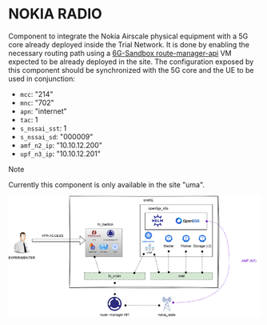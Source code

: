 # NOKIA RADIO

Component to integrate the Nokia Airscale physical equipment with a 5G core already deployed inside the Trial Network.
It is done by enabling the necessary routing path using a [6G-Sandbox route-manager-api](https://marketplace.mobilesandbox.cloud:9443/appliance/service_routemanager) VM expected to be already deployed in the site.
The configuration exposed by this component should be synchronized with the 5G core and the UE to be used in conjunction:
- `mcc`: "214" 
- `mnc`: "702"
- `apn`: "internet"
- `tac`: 1
- `s_nssai_sst`: 1
- `s_nssai_sd`: "000009"
- `amf_n2_ip`: "10.10.12.200"
- `upf_n3_ip`: "10.10.12.201"

> [!NOTE]  
> Currently this component is only available in the site "uma".

![nokia_radio](https://github.com/6G-SANDBOX/6G-Library/blob/assets/nokia_radio/nokia_radio.png)
